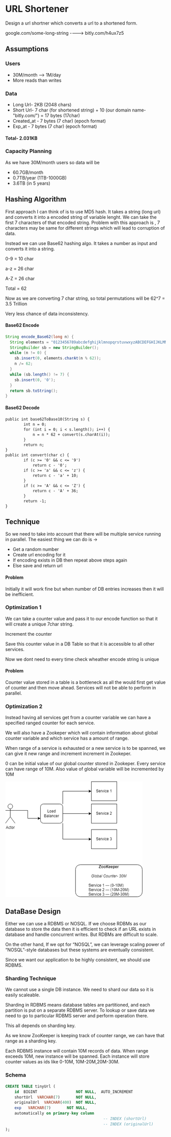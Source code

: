 
# URL Shortener

Design a url shortner which converts a url to a shortened form.

google.com/some-long-string ----> bitly.com/h4ux7z5
 


## Assumptions
 ### Users
- 30M/month --> 1M/day 
- More reads than writes

### Data 
- Long Url- 2KB (2048 chars)
- Short Url- 7 char (for shortened string) + 10 (our domain name-"bitly.com/") = 17 bytes (17char)
- Created_at - 7 bytes (7 char) (epoch format)
- Exp_at - 7 bytes (7 char) (epoch format)

 #### Total- 2.031KB

### Capacity Planning
As we have 30M/month users so data will be
- 60.7GB/month
- 0.7TB/year  (1TB-1000GB)
- 3.6TB  (in 5 years)

## Hashing Algorithm

First approach I can think of is to use MD5 hash. It takes a string (long url) and converts it into a encoded string of variable lenght.
We can take the first 7 characters of that encoded string.
Problem with this approach is , 7 characters may be same for different strings which will lead to corruption of data.

Instead we can use Base62 hashing algo.
It takes a number as input and converts it into a string.

0-9 = 10 char 

a-z = 26 char

A-Z = 26 char

Total = 62

Now as we are converting 7 char string, so total permutations will be 62^7 = 3.5 Trillion

Very less chance of data inconsistency.

#### Base62 Encode 

```java
String encode_Base62(long n) {
  String elements = "0123456789abcdefghijklmnopqrstuvwxyzABCDEFGHIJKLMNOPQRSTUVWXYZ";  
  StringBuilder sb = new StringBuilder();
  while (n != 0) {
    sb.insert(0, elements.charAt(n % 62));
    n /= 62;
  }
  while (sb.length() != 7) {
    sb.insert(0, '0');
  }
  return sb.toString();
}
```

#### Base62 Decode 
```
public int base62ToBase10(String s) {
        int n = 0;
        for (int i = 0; i < s.length(); i++) {
            n = n * 62 + convert(s.charAt(i));
        }
        return n;
}
public int convert(char c) {
        if (c >= '0' && c <= '9')
            return c - '0';
        if (c >= 'a' && c <= 'z') {
            return c - 'a' + 10;
        }
        if (c >= 'A' && c <= 'Z') {
            return c - 'A' + 36;
        }
        return -1;
}
```

## Technique

So we need to take into account that there will be 
multiple service running in parallel. The easiest thing
we can do is ->

- Get a random number
- Create url encoding for it
- If encoding exists in DB then repeat above steps again
- Else save and return url


#### Problem
Initially it will work fine but when number of DB entries
increases then it will be inefficient.

### Optimization 1

We can take a counter value and pass it to our encode function
so that it will create a unique 7char string.

Increment the counter

Save this counter value in a DB Table so that it is accessible
to all other services.

Now we dont need to every time check wheather encode
string is unique

#### Problem
Counter value stored in a table is a bottleneck as all the
would first get value of counter and then move ahead. Services
will not be able to perform in parallel. 

### Optimization 2

Instead having all services get from a counter variable
we can have a specified ranged counter for each service.

We will also have a Zookeper which will contain information
about global counter variable and which service has a amount of range.

When range of a service is exhausted or a new service is 
to be spanned, we can give it new range and increment increment
in Zookeper.

0 can be initial value of our global counter stored in
Zookeper. Every service can have range of 10M.
Also value of global variable will be incremented by 10M

![alt text](https://github.com/sidhant293/Essential-Algorithms/blob/main/System%20Design/Images/URL_Shortener_img1.drawio.png)


## DataBase Design
Either we can use a RDBMS or NOSQL. If we choose RDBMs
as our database to store the data then it is efficient
to check if an URL exists in database and handle 
concurrent writes. But RDBMs are difficult to scale.

On the other hand, If we opt for “NOSQL”, we can leverage
scaling power of “NOSQL”-style databases but these 
systems are eventually consistent.

Since we want our application to be highly consistent, we
should use RDBMS.

### Sharding Technique
We cannot use a single DB instance. We need to shard our
data so it is easily scaleable. 

Sharding in RDBMS means database tables are partitioned,
and each partition is put on a separate RDBMS server.
To lookup or save data we need to go to particular RDBMS
server and perform operation there.

This all depends on sharding key.

As we know ZooKeeper is keeping track of counter range,
we can have that range as a sharding key.

Each RDBMS instance will contain 10M records of data.
When range exceeds 10M, new instance will be spanned. Each
instance will store counter values as ids
like 0-10M, 10M-20M,20M-30M.

### Schema

```sql
CREATE TABLE tinyUrl (
    id  BIGINT                 NOT NULL,  AUTO_INCREMENT
    shortUrl  VARCHAR(7)       NOT NULL,
    originalUrl  VARCHAR(400)  NOT NULL,
    exp   VARCHAR(7)       NOT NULL,
    automatically on primary-key column
                                           -- INDEX (shortUrl)
                                           -- INDEX (originalUrl)
);
```

